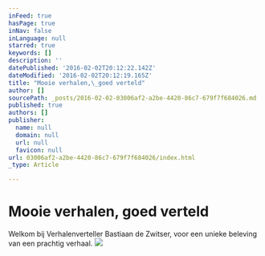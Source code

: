 ```yaml
---
inFeed: true
hasPage: true
inNav: false
inLanguage: null
starred: true
keywords: []
description: ''
datePublished: '2016-02-02T20:12:22.142Z'
dateModified: '2016-02-02T20:12:19.165Z'
title: "Mooie verhalen,\_goed verteld"
author: []
sourcePath: _posts/2016-02-02-03006af2-a2be-4420-86c7-679f7f684026.md
published: true
authors: []
publisher:
  name: null
  domain: null
  url: null
  favicon: null
url: 03006af2-a2be-4420-86c7-679f7f684026/index.html
_type: Article

---
```

# Mooie verhalen, goed verteld

Welkom bij Verhalenverteller Bastiaan de Zwitser, voor een unieke beleving van een prachtig verhaal.
![](https://the-grid-user-content.s3-us-west-2.amazonaws.com/73646090-70a3-422e-ab08-f4ed35d7de7f.jpg)